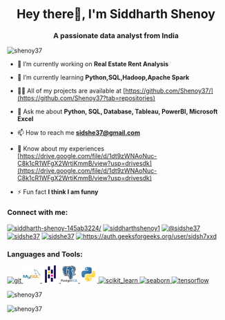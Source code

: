 <h1 align="center">Hey there👋, I'm Siddharth Shenoy</h1>
<h3 align="center">A passionate data analyst from India</h3>

<p align="left"> <img src="https://komarev.com/ghpvc/?username=shenoy37&label=Profile%20views&color=0e75b6&style=flat" alt="shenoy37" /> </p>

- 🔭 I’m currently working on **Real Estate Rent Analysis**

- 🌱 I’m currently learning **Python,SQL,Hadoop,Apache Spark**

- 👨‍💻 All of my projects are available at [https://github.com/Shenoy37/](https://github.com/Shenoy37?tab=repositories)

- 💬 Ask me about **Python, SQL, Database, Tableau, PowerBI, Microsoft Excel**

- 📫 How to reach me **sidshe37@gmail.com**

- 📄 Know about my experiences [https://drive.google.com/file/d/1dt9zWNAoNuc-C8k1cR1WFgX2WrtiKmmB/view?usp=drivesdk](https://drive.google.com/file/d/1dt9zWNAoNuc-C8k1cR1WFgX2WrtiKmmB/view?usp=drivesdk)

- ⚡ Fun fact **I think I am funny**

<h3 align="left">Connect with me:</h3>
<p align="left">
<a href="https://linkedin.com/in/siddharth-shenoy-145ab3224/" target="blank"><img align="center" src="https://raw.githubusercontent.com/rahuldkjain/github-profile-readme-generator/master/src/images/icons/Social/linked-in-alt.svg" alt="siddharth-shenoy-145ab3224/" height="30" width="40" /></a>
<a href="https://kaggle.com/siddharthshenoy1" target="blank"><img align="center" src="https://raw.githubusercontent.com/rahuldkjain/github-profile-readme-generator/master/src/images/icons/Social/kaggle.svg" alt="siddharthshenoy1" height="30" width="40" /></a>
<a href="https://medium.com/@sidshe37" target="blank"><img align="center" src="https://raw.githubusercontent.com/rahuldkjain/github-profile-readme-generator/master/src/images/icons/Social/medium.svg" alt="@sidshe37" height="30" width="40" /></a>
<a href="https://www.hackerrank.com/sidshe37" target="blank"><img align="center" src="https://raw.githubusercontent.com/rahuldkjain/github-profile-readme-generator/master/src/images/icons/Social/hackerrank.svg" alt="sidshe37" height="30" width="40" /></a>
<a href="https://www.leetcode.com/sidshe37" target="blank"><img align="center" src="https://raw.githubusercontent.com/rahuldkjain/github-profile-readme-generator/master/src/images/icons/Social/leet-code.svg" alt="sidshe37" height="30" width="40" /></a>
<a href="https://auth.geeksforgeeks.org/user/https://auth.geeksforgeeks.org/user/sidsh7xxd" target="blank"><img align="center" src="https://raw.githubusercontent.com/rahuldkjain/github-profile-readme-generator/master/src/images/icons/Social/geeks-for-geeks.svg" alt="https://auth.geeksforgeeks.org/user/sidsh7xxd" height="30" width="40" /></a>
</p>

<h3 align="left">Languages and Tools:</h3>
<p align="left"> <a href="https://git-scm.com/" target="_blank" rel="noreferrer"> <img src="https://www.vectorlogo.zone/logos/git-scm/git-scm-icon.svg" alt="git" width="40" height="40"/> </a> <a href="https://www.mysql.com/" target="_blank" rel="noreferrer"> <img src="https://raw.githubusercontent.com/devicons/devicon/master/icons/mysql/mysql-original-wordmark.svg" alt="mysql" width="40" height="40"/> </a> <a href="https://pandas.pydata.org/" target="_blank" rel="noreferrer"> <img src="https://raw.githubusercontent.com/devicons/devicon/2ae2a900d2f041da66e950e4d48052658d850630/icons/pandas/pandas-original.svg" alt="pandas" width="40" height="40"/> </a> <a href="https://www.postgresql.org" target="_blank" rel="noreferrer"> <img src="https://raw.githubusercontent.com/devicons/devicon/master/icons/postgresql/postgresql-original-wordmark.svg" alt="postgresql" width="40" height="40"/> </a> <a href="https://www.python.org" target="_blank" rel="noreferrer"> <img src="https://raw.githubusercontent.com/devicons/devicon/master/icons/python/python-original.svg" alt="python" width="40" height="40"/> </a> <a href="https://scikit-learn.org/" target="_blank" rel="noreferrer"> <img src="https://upload.wikimedia.org/wikipedia/commons/0/05/Scikit_learn_logo_small.svg" alt="scikit_learn" width="40" height="40"/> </a> <a href="https://seaborn.pydata.org/" target="_blank" rel="noreferrer"> <img src="https://seaborn.pydata.org/_images/logo-mark-lightbg.svg" alt="seaborn" width="40" height="40"/> </a> <a href="https://www.tensorflow.org" target="_blank" rel="noreferrer"> <img src="https://www.vectorlogo.zone/logos/tensorflow/tensorflow-icon.svg" alt="tensorflow" width="40" height="40"/> </a> </p>

<p><img align="center" src="https://github-readme-stats.vercel.app/api/top-langs?username=shenoy37&show_icons=true&locale=en&layout=compact" alt="shenoy37" /></p>

<p><img align="center" src="https://github-readme-streak-stats.herokuapp.com/?user=shenoy37&" alt="shenoy37" /></p>
